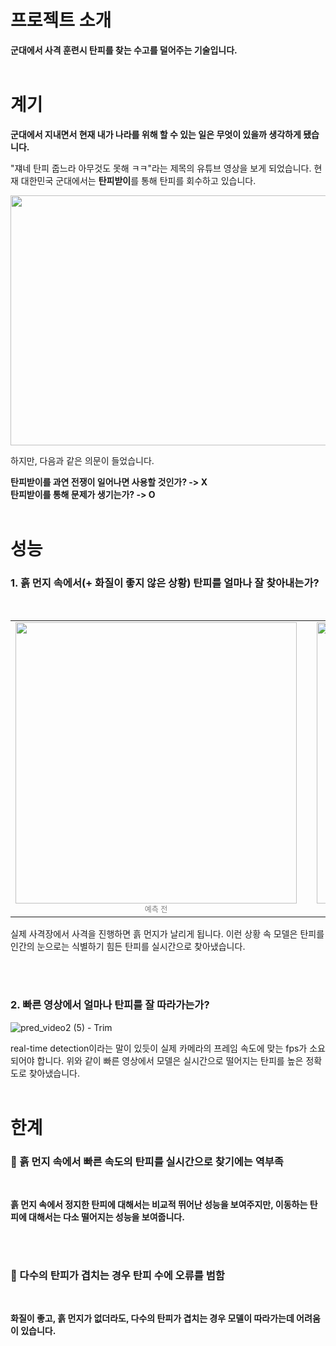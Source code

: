 # 프로젝트 소개
**군대에서 사격 훈련시 탄피를 찾는 수고를 덜어주는 기술입니다.**
<br/><br/>

# 계기
**군대에서 지내면서 현재 내가 나라를 위해 할 수 있는 일은 무엇이 있을까 생각하게 됐습니다.**

"쟤네 탄피 줍느라 아무것도 못해 ㅋㅋ"라는 제목의 유튜브 영상을 보게 되었습니다.
현재 대한민국 군대에서는 **탄피받이**를 통해 탄피를 회수하고 있습니다.

<p align="center">
  <img src="https://github.com/user-attachments/assets/2348ecfb-1e02-4559-95ff-7b93cd5b91aa" width="600" height="400"/>
</p>

하지만, 다음과 같은 의문이 들었습니다.

**탄피받이를 과연 전쟁이 일어나면 사용할 것인가? -> X**<br>
**탄피받이를 통해 문제가 생기는가? -> O**
<br/><br/>

# 성능
### 1. 흙 먼지 속에서(+ 화질이 좋지 않은 상황) 탄피를 얼마나 잘 찾아내는가?
<br>

<table align="center">
  <tr>
    <td align="center">
      <img src="https://github.com/user-attachments/assets/06fdf030-8d92-470e-99d6-563f428b0567" width="450"><br>
      <span style="font-size: 12px; color: gray;">예측 전</span>
    </td>
    <td style="width: 40px;"></td> <!-- 이미지 사이 간격 -->
    <td align="center">
      <img src="https://github.com/user-attachments/assets/76aaefd2-156e-4419-ac65-3e62bbd643eb" width="450"><br>
      <span style="font-size: 12px; color: gray;">예측 후</span>
    </td>
  </tr>
</table>

실제 사격장에서 사격을 진행하면 흙 먼지가 날리게 됩니다.
이런 상황 속 모델은 탄피를 인간의 눈으로는 식별하기 힘든 탄피를 실시간으로 찾아냈습니다.

<br><br>
### 2. 빠른 영상에서 얼마나 탄피를 잘 따라가는가?
![pred_video2 (5) - Trim](https://github.com/user-attachments/assets/f797aebe-abd7-4e3c-83bc-68d216be5e88)

real-time detection이라는 말이 있듯이 실제 카메라의 프레임 속도에 맞는 fps가 소요되어야 합니다.
위와 같이 빠른 영상에서 모델은 실시간으로 떨어지는 탄피를 높은 정확도로 찾아냈습니다.
<br/><br/>

# 한계
### 🤔 흙 먼지 속에서 빠른 속도의 탄피를 실시간으로 찾기에는 역부족
<br/>

**흙 먼지 속에서 정지한 탄피에 대해서는 비교적 뛰어난 성능을 보여주지만, 이동하는 탄피에 대해서는 다소 떨어지는 성능을 보여줍니다.**

<br><br>

### 🤔 다수의 탄피가 겹치는 경우 탄피 수에 오류를 범함
<br/>

**화질이 좋고, 흙 먼지가 없더라도, 다수의 탄피가 겹치는 경우 모델이 따라가는데 어려움이 있습니다.**
